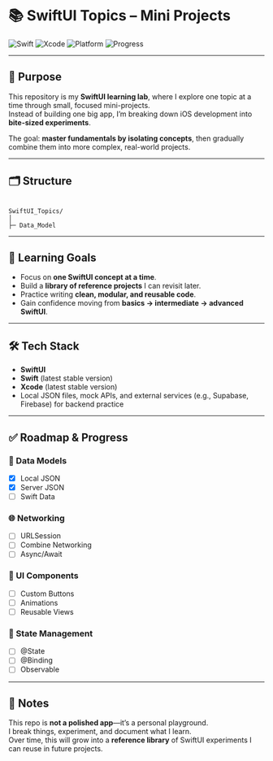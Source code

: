 # 📚 SwiftUI Topics – Mini Projects

![Swift](https://img.shields.io/badge/Swift-6.1.2-F05138?logo=swift&logoColor=white&style=for-the-badge)
![Xcode](https://img.shields.io/badge/Xcode-16.4-1575F9?logo=xcode&logoColor=white&style=for-the-badge)
![Platform](https://img.shields.io/badge/iOS-18.5-lightgrey?logo=apple&style=for-the-badge)
![Progress](https://img.shields.io/badge/Progress-2%2F15-brightgreen?style=for-the-badge)

---

## 🚀 Purpose
This repository is my **SwiftUI learning lab**, where I explore one topic at a time through small, focused mini-projects.  
Instead of building one big app, I’m breaking down iOS development into **bite-sized experiments**.  

The goal: **master fundamentals by isolating concepts**, then gradually combine them into more complex, real-world projects.

---

## 🗂️ Structure
```

SwiftUI_Topics/
│
├─ Data_Model

```

---

## 🎯 Learning Goals
- Focus on **one SwiftUI concept at a time**.  
- Build a **library of reference projects** I can revisit later.  
- Practice writing **clean, modular, and reusable code**.  
- Gain confidence moving from **basics → intermediate → advanced SwiftUI**.  

---

## 🛠️ Tech Stack
- **SwiftUI**  
- **Swift** (latest stable version)  
- **Xcode** (latest stable version)  
- Local JSON files, mock APIs, and external services (e.g., Supabase, Firebase) for backend practice  

---

## ✅ Roadmap & Progress

### 📂 Data Models
- [x] Local JSON
- [x] Server JSON
- [ ] Swift Data

### 🌐 Networking
- [ ] URLSession
- [ ] Combine Networking
- [ ] Async/Await

### 🎨 UI Components
- [ ] Custom Buttons
- [ ] Animations
- [ ] Reusable Views

### 🔄 State Management
- [ ] @State
- [ ] @Binding
- [ ] Observable

---

## 📝 Notes
This repo is **not a polished app**—it’s a personal playground.  
I break things, experiment, and document what I learn.  
Over time, this will grow into a **reference library** of SwiftUI experiments I can reuse in future projects.  
